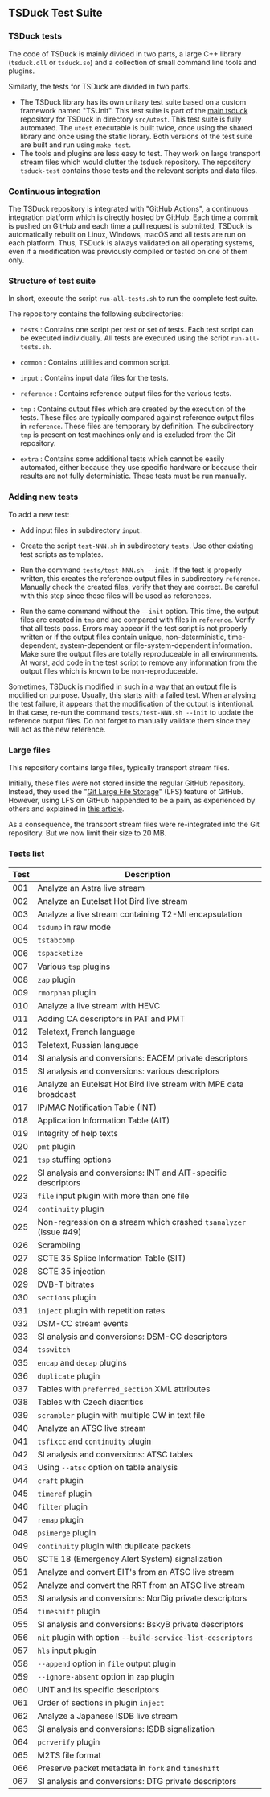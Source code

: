 ## TSDuck Test Suite

### TSDuck tests

The code of TSDuck is mainly divided in two parts, a large C++ library (`tsduck.dll` or `tsduck.so`)
and a collection of small command line tools and plugins.

Similarly, the tests for TSDuck are divided in two parts.

- The TSDuck library has its own unitary test suite based on a custom framework named "TSUnit".
  This test suite is part of the [main tsduck](https://github.com/tsduck/tsduck) repository for
  TSDuck in directory `src/utest`.
  This test suite is fully automated. The `utest` executable is built twice, once using the shared
  library and once using the static library. Both versions of the test suite are built and run using
  `make test`.
- The tools and plugins are less easy to test. They work on large transport stream files which
  would clutter the tsduck repository. The repository `tsduck-test` contains those tests and
  the relevant scripts and data files.

### Continuous integration

The TSDuck repository is integrated with "GitHub Actions", a continuous integration platform
which is directly hosted by GitHub. Each time a commit is pushed on GitHub and each time a
pull request is submitted, TSDuck is automatically rebuilt on Linux, Windows, macOS and all
tests are run on each platform. Thus, TSDuck is always validated on all operating systems,
even if a modification was previously compiled or tested on one of them only.

### Structure of test suite

In short, execute the script `run-all-tests.sh` to run the complete test suite.

The repository contains the following subdirectories:

- `tests` : Contains one script per test or set of tests. Each test script can be
  executed individually. All tests are executed using the script `run-all-tests.sh`.

- `common` : Contains utilities and common script.

- `input` : Contains input data files for the tests.

- `reference` : Contains reference output files for the various tests.

- `tmp` : Contains output files which are created by the execution of the tests.
  These files are typically compared against reference output files in `reference`.
  These files are temporary by definition. The subdirectory `tmp` is present on
  test machines only and is excluded from the Git repository.

- `extra` : Contains some additional tests which cannot be easily automated, either
  because they use specific hardware or because their results are not fully deterministic.
  These tests must be run manually.

### Adding new tests

To add a new test:

- Add input files in subdirectory `input`.

- Create the script `test-NNN.sh` in subdirectory `tests`. Use other existing
  test scripts as templates.

- Run the command `tests/test-NNN.sh --init`. If the test is properly written,
  this creates the reference output files in subdirectory `reference`. Manually
  check the created files, verify that they are correct. Be careful with this
  step since these files will be used as references.

- Run the same command without the `--init` option. This time, the output files
  are created in `tmp` and are compared with files in `reference`. Verify that
  all tests pass. Errors may appear if the test script is not properly written
  or if the output files contain unique, non-deterministic, time-dependent,
  system-dependent or file-system-dependent information. Make sure the output
  files are totally reproduceable in all environments. At worst, add code in
  the test script to remove any information from the output files which is
  known to be non-reproduceable.

Sometimes, TSDuck is modified in such in a way that an output file is modified
on purpose. Usually, this starts with a failed test. When analysing the test
failure, it appears that the modification of the output is intentional. In that
case, re-run the command `tests/test-NNN.sh --init` to update the reference
output files. Do not forget to manually validate them since they will act as
the new reference.

### Large files

This repository contains large files, typically transport stream files.

Initially, these files were not stored inside the regular GitHub repository.
Instead, they used the "[Git Large File Storage](https://git-lfs.github.com)" (LFS) feature of GitHub.
However, using LFS on GitHub happended to be a pain, as experienced by others and explained in
[this article](https://medium.com/@megastep/github-s-large-file-storage-is-no-panacea-for-open-source-quite-the-opposite-12c0e16a9a91).

As a consequence, the transport stream files were re-integrated into the Git
repository. But we now limit their size to 20 MB.

### Tests list

| Test | Description
| ---- | -----------
| 001  | Analyze an Astra live stream
| 002  | Analyze an Eutelsat Hot Bird live stream
| 003  | Analyze a live stream containing T2-MI encapsulation
| 004  | `tsdump` in raw mode
| 005  | `tstabcomp`
| 006  | `tspacketize`
| 007  | Various `tsp` plugins
| 008  | `zap` plugin
| 009  | `rmorphan` plugin
| 010  | Analyze a live stream with HEVC
| 011  | Adding CA descriptors in PAT and PMT
| 012  | Teletext, French language
| 013  | Teletext, Russian language
| 014  | SI analysis and conversions: EACEM private descriptors
| 015  | SI analysis and conversions: various descriptors
| 016  | Analyze an Eutelsat Hot Bird live stream with MPE data broadcast
| 017  | IP/MAC Notification Table (INT)
| 018  | Application Information Table (AIT)
| 019  | Integrity of help texts
| 020  | `pmt` plugin
| 021  | `tsp` stuffing options
| 022  | SI analysis and conversions: INT and AIT-specific descriptors
| 023  | `file` input plugin with more than one file
| 024  | `continuity` plugin
| 025  | Non-regression on a stream which crashed `tsanalyzer` (issue #49)
| 026  | Scrambling
| 027  | SCTE 35 Splice Information Table (SIT)
| 028  | SCTE 35 injection
| 029  | DVB-T bitrates
| 030  | `sections` plugin
| 031  | `inject` plugin with repetition rates
| 032  | DSM-CC stream events
| 033  | SI analysis and conversions: DSM-CC descriptors
| 034  | `tsswitch`
| 035  | `encap` and `decap` plugins
| 036  | `duplicate` plugin
| 037  | Tables with `preferred_section` XML attributes
| 038  | Tables with Czech diacritics
| 039  | `scrambler` plugin with multiple CW in text file
| 040  | Analyze an ATSC live stream
| 041  | `tsfixcc` and `continuity` plugin
| 042  | SI analysis and conversions: ATSC tables
| 043  | Using `--atsc` option on table analysis
| 044  | `craft` plugin
| 045  | `timeref` plugin
| 046  | `filter` plugin
| 047  | `remap` plugin
| 048  | `psimerge` plugin
| 049  | `continuity` plugin with duplicate packets
| 050  | SCTE 18 (Emergency Alert System) signalization
| 051  | Analyze and convert EIT's from an ATSC live stream
| 052  | Analyze and convert the RRT from an ATSC live stream
| 053  | SI analysis and conversions: NorDig private descriptors
| 054  | `timeshift` plugin
| 055  | SI analysis and conversions: BskyB private descriptors
| 056  | `nit` plugin with option `--build-service-list-descriptors`
| 057  | `hls` input plugin
| 058  | `--append` option in `file` output plugin
| 059  | `--ignore-absent` option in `zap` plugin
| 060  | UNT and its specific descriptors
| 061  | Order of sections in plugin `inject`
| 062  | Analyze a Japanese ISDB live stream
| 063  | SI analysis and conversions: ISDB signalization
| 064  | `pcrverify` plugin
| 065  | M2TS file format
| 066  | Preserve packet metadata in `fork` and `timeshift`
| 067  | SI analysis and conversions: DTG private descriptors

